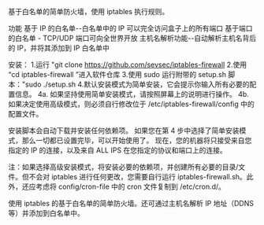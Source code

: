 基于白名单的简单防火墙，使用 iptables 执行规则。

功能
基于 IP 的白名单--白名单中的 IP 可以完全访问盒子上的所有端口
基于端口的白名单 - TCP/UDP 端口可向全世界开放
主机名解析功能--自动解析主机名背后的 IP，并将其添加到 IP 白名单中

安装：
1.运行 "git clone https://github.com/sevsec/iptables-firewall
2.使用 “cd iptables-firewall ”进入软件仓库
3.使用 sudo 运行附带的 setup.sh 脚本："sudo ./setup.sh
4.默认安装模式为简单安装，它会提示你输入所有必要的配置信息。
4a. 如果坚持使用简单安装模式，请按照屏幕上的说明进行操作。
4b. 如果决定使用高级模式，则必须自行修改位于 /etc/iptables-firewall/config 中的配置文件。

安装脚本会自动下载并安装任何依赖项。
如果您在第 4 步中选择了简单安装模式，那么一切都已设置完毕，可以开始使用了。
现在，您的机器将只接受来自您指定的 IP 的连接，以及来自 ALL IPS 在您指定的协议和端口上的连接。

注：如果选择高级安装模式，将安装必要的依赖项，并创建所有必要的目录/文件。但不会对 iptables 进行任何更改，您需要自行运行 iptables-firewall.sh。此外，还应考虑将 config/cron-file 中的 cron 文件复制到 /etc/cron.d/。

使用 iptables 的基于白名单的简单防火墙。还可通过主机名解析 IP 地址（DDNS 等）并添加到白名单中。

